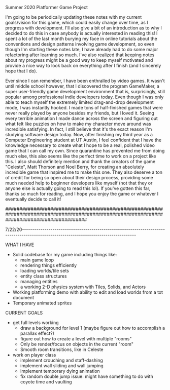 Summer 2020 Platformer Game Project

  I'm going to be periodically updating these notes with my current goals/vision for this game, which could easily change over time,
as I progress with development. I'll also give a bit of an introduction as to why I decided to do this in case anybody is actually
interested in reading this! I spent a lot of the last month burying my face in online tutorials about the conventions and design patterns
involving game development, so even though I'm starting these notes late, I have already had to do some major refactoring after learning
so much. I've also realized that keeping notes about my progress might be a good way to keep myself motivated and provide a nice way to look
back on everything after I finish (and I sincerely hope that I do).

  Ever since I can remember, I have been enthralled by video games. It wasn't until middle school however, that I discovered the program
GameMaker, a super user-friendly game development environment that is, surprisingly, still popular among professional indie developers
today. Even though I was only able to teach myself the extremely limited drag-and-drop development mode, I was instantly hooked. I made
tons of half-finished games that were never really played by anyone besides my friends, but I loved it. Seeing every terrible animation
I made dance across the screen and figuring out what felt like puzzles on how to make my character move around was incredible satisfying.
In fact, I still believe that it's the exact reason I'm studying software design today. Now, after finishing my third year as a Computer
Engineering student at UT Austin, I feel confident that I have the knowledge necessary to create what I hope to be a real, polished video
game that I can call my own. Since quarantine has prevented me from doing much else, this also seems like the perfect time to work on a
project like this. I also should definitely mention and thank the creators of the game "Celeste", Matt Thorson and Noel Berry, for creating
an absolutely incredible game that inspired me to make this one. They also deserve a ton of credit for being so open about their design
process, providing some much needed help to beginner developers like myself (not that they or anyone else is actually going to read this lol).
If you've gotten this far, thanks so much for reading, and I hope you enjoy the game or whatever I eventually decide to call it!

#############################################################################################################################################

7/22/20--------------------------------------------------------------------------------------------------------------------------------------

WHAT I HAVE

- Solid codebase for my game including things like:
  - main game loop
  - rendering things efficiently
  - loading worlds/tile sets
  - entity class structures
  - managing entities
  - a working 2-D physics system with Tiles, Solids, and Actors
- Working platforming demo with ability to edit and load worlds from a txt document
- Temporary animated sprites

CURRENT GOALS

- get full levels working
  - draw a background for level 1 (maybe figure out how to accomplish a parallax effect?)
  - figure out how to create a level with multiple "rooms"
  - Only be render/focus on objects in the current "room"
  - Smooth room transitions, like in Celeste
- work on player class
  - implement crouching and staff-dashing
  - implement wall sliding and wall jumping
  - implement temporary dying animation
  - fix random double jump issue: might have something to do with coyote time and vaulting
